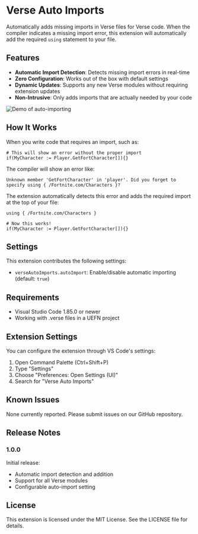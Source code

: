 # Verse Auto Imports

Automatically adds missing imports in Verse files for Verse code. When the compiler indicates a missing import error, this extension will automatically add the required `using` statement to your file.

## Features

- **Automatic Import Detection**: Detects missing import errors in real-time
- **Zero Configuration**: Works out of the box with default settings
- **Dynamic Updates**: Supports any new Verse modules without requiring extension updates
- **Non-Intrusive**: Only adds imports that are actually needed by your code

![Demo of auto-importing](https://i.postimg.cc/wjgcS0cF/demo.gif)

## How It Works

When you write code that requires an import, such as:

```verse
# This will show an error without the proper import
if(MyCharacter := Player.GetFortCharacter[]){}
```

The compiler will show an error like:

```
Unknown member 'GetFortCharacter' in 'player'. Did you forget to specify using { /Fortnite.com/Characters }?
```

The extension automatically detects this error and adds the required import at the top of your file:

```verse
using { /Fortnite.com/Characters }

# Now this works!
if(MyCharacter := Player.GetFortCharacter[]){}
```

## Settings

This extension contributes the following settings:

- `verseAutoImports.autoImport`: Enable/disable automatic importing (default: `true`)

## Requirements

- Visual Studio Code 1.85.0 or newer
- Working with .verse files in a UEFN project

## Extension Settings

You can configure the extension through VS Code's settings:

1. Open Command Palette (Ctrl+Shift+P)
2. Type "Settings"
3. Choose "Preferences: Open Settings (UI)"
4. Search for "Verse Auto Imports"

## Known Issues

None currently reported. Please submit issues on our GitHub repository.

## Release Notes

### 1.0.0

Initial release:

- Automatic import detection and addition
- Support for all Verse modules
- Configurable auto-import setting

## License

This extension is licensed under the MIT License. See the LICENSE file for details.
